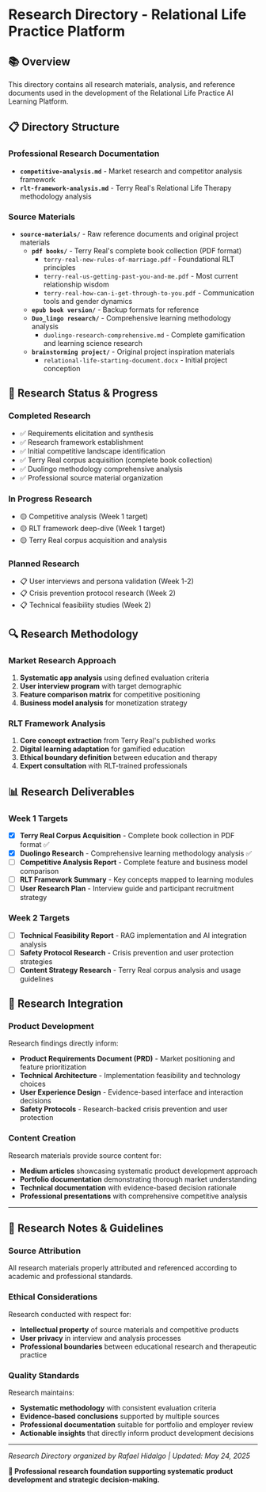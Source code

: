 # Research Directory - Relational Life Practice Platform

## 📚 **Overview**
This directory contains all research materials, analysis, and reference documents used in the development of the Relational Life Practice AI Learning Platform.

## 📋 **Directory Structure**

### **Professional Research Documentation**
- **`competitive-analysis.md`** - Market research and competitor analysis framework
- **`rlt-framework-analysis.md`** - Terry Real's Relational Life Therapy methodology analysis

### **Source Materials**
- **`source-materials/`** - Raw reference documents and original project materials
  - **`pdf books/`** - Terry Real's complete book collection (PDF format)
    - `terry-real-new-rules-of-marriage.pdf` - Foundational RLT principles
    - `terry-real-us-getting-past-you-and-me.pdf` - Most current relationship wisdom  
    - `terry-real-how-can-i-get-through-to-you.pdf` - Communication tools and gender dynamics
  - **`epub book version/`** - Backup formats for reference
  - **`Duo_lingo research/`** - Comprehensive learning methodology analysis
    - `duolingo-research-comprehensive.md` - Complete gamification and learning science research
  - **`brainstorming project/`** - Original project inspiration materials
    - `relational-life-starting-document.docx` - Initial project conception

## 🎯 **Research Status & Progress**

### **Completed Research**
- ✅ Requirements elicitation and synthesis
- ✅ Research framework establishment
- ✅ Initial competitive landscape identification
- ✅ Terry Real corpus acquisition (complete book collection)
- ✅ Duolingo methodology comprehensive analysis
- ✅ Professional source material organization

### **In Progress Research**
- 🟡 Competitive analysis (Week 1 target)
- 🟡 RLT framework deep-dive (Week 1 target)
- 🟡 Terry Real corpus acquisition and analysis

### **Planned Research**
- 📋 User interviews and persona validation (Week 1-2)
- 📋 Crisis prevention protocol research (Week 2)
- 📋 Technical feasibility studies (Week 2)

## 🔍 **Research Methodology**

### **Market Research Approach**
1. **Systematic app analysis** using defined evaluation criteria
2. **User interview program** with target demographic
3. **Feature comparison matrix** for competitive positioning
4. **Business model analysis** for monetization strategy

### **RLT Framework Analysis**
1. **Core concept extraction** from Terry Real's published works
2. **Digital learning adaptation** for gamified education
3. **Ethical boundary definition** between education and therapy
4. **Expert consultation** with RLT-trained professionals

## 📊 **Research Deliverables**

### **Week 1 Targets**
- [x] **Terry Real Corpus Acquisition** - Complete book collection in PDF format ✅
- [x] **Duolingo Research** - Comprehensive learning methodology analysis ✅  
- [ ] **Competitive Analysis Report** - Complete feature and business model comparison
- [ ] **RLT Framework Summary** - Key concepts mapped to learning modules
- [ ] **User Research Plan** - Interview guide and participant recruitment strategy

### **Week 2 Targets** 
- [ ] **Technical Feasibility Report** - RAG implementation and AI integration analysis
- [ ] **Safety Protocol Research** - Crisis prevention and user protection strategies
- [ ] **Content Strategy Research** - Terry Real corpus analysis and usage guidelines

## 🎯 **Research Integration**

### **Product Development**
Research findings directly inform:
- **Product Requirements Document (PRD)** - Market positioning and feature prioritization
- **Technical Architecture** - Implementation feasibility and technology choices
- **User Experience Design** - Evidence-based interface and interaction decisions
- **Safety Protocols** - Research-backed crisis prevention and user protection

### **Content Creation**
Research materials provide source content for:
- **Medium articles** showcasing systematic product development approach
- **Portfolio documentation** demonstrating thorough market understanding
- **Technical documentation** with evidence-based decision rationale
- **Professional presentations** with comprehensive competitive analysis

---

## 📝 **Research Notes & Guidelines**

### **Source Attribution**
All research materials properly attributed and referenced according to academic and professional standards.

### **Ethical Considerations**
Research conducted with respect for:
- **Intellectual property** of source materials and competitive products
- **User privacy** in interview and analysis processes  
- **Professional boundaries** between educational research and therapeutic practice

### **Quality Standards**
Research maintains:
- **Systematic methodology** with consistent evaluation criteria
- **Evidence-based conclusions** supported by multiple sources
- **Professional documentation** suitable for portfolio and employer review
- **Actionable insights** that directly inform product development decisions

---

*Research Directory organized by Rafael Hidalgo | Updated: May 24, 2025*

**🎯 Professional research foundation supporting systematic product development and strategic decision-making.**
